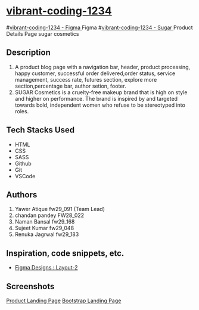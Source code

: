 # <a href="https://app.netlify.com/sites/clinquant-klepon-ecde6e/overview"  target="_blank" style="textDecoration:none">vibrant-coding-1234
</a>
#<a href="https://legendary-malabi-cfb639.netlify.app/"  target="_blank" style="textDecoration:none">vibrant-coding-1234 - Figma
</a>
Figma

</a>
#<a href="https://nimble-lolly-366135.netlify.app/"  target="_blank" style="textDecoration:none">vibrant-coding-1234 - Sugar
</a>
Product Details Page
sugar cosmetics

## Description

1. A product blog page with a navigation bar, header, product processing, happy customer, successful order delivered,order status, service management, success rate, futures section, explore more section,percentage bar, author setion, footer.
2. SUGAR Cosmetics is a cruelty-free makeup brand that is high on style and higher on performance. The brand is inspired by and targeted towards bold, independent women who refuse to be stereotyped into roles.

## Tech Stacks Used

- HTML
- CSS
- SASS
- Github
- Git
- VSCode

## Authors

1. Yawer Atique fw29_091 (Team Lead)
2. chandan pandey FW28_022
3. Naman Bansal fw29_168
4. Sujeet Kumar fw29_048
5. Renuka Jagrwal fw29_183

## Inspiration, code snippets, etc.

- [Figma Designs : Layout-2](https://www.figma.com/proto/P728ZEPqIwLTH6OTsqcJcD/Responsive_Template?node-id=0-824&scaling=min-zoom&page-id=0%3A1)

## Screenshots

[Product Landing Page](./ss/header.png)
[Bootstrap Landing Page](./ss/carou.png)
